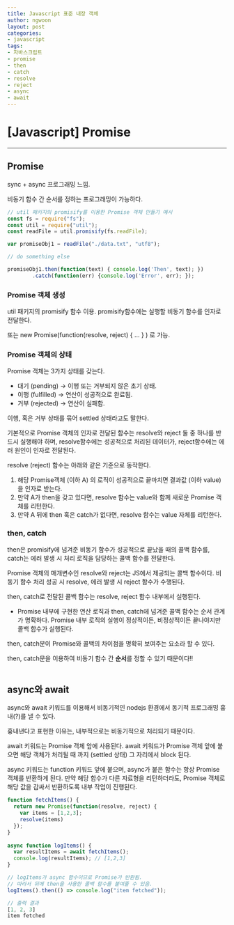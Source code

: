 ```yaml
---
title: Javascript 표준 내장 객체
author: ngwoon
layout: post
categories:
- javascript
tags:
- 자바스크립트
- promise
- then
- catch
- resolve
- reject
- async
- await
---
```


# [Javascript] Promise
- - -

## Promise

sync + async 프로그래밍 느낌.

비동기 함수 간 순서를 정하는 프로그래밍이 가능하다.

```jsx
// util 패키지의 promisify를 이용한 Promise 객체 만들기 예시
const fs = require("fs");
const util = require("util");
const readFile = util.promisify(fs.readFile);

var promiseObj1 = readFile("./data.txt", "utf8");

// do something else

promiseObj1.then(function(text) { console.log('Then', text); })
		.catch(function(err) {console.log('Error', err); });
```

### Promise 객체 생성

util 패키지의 promisify 함수 이용. promisify함수에는 실행할 비동기 함수를 인자로 전달한다.

또는 new Promise(function(resolve, reject) { ... } ) 로 가능.

### Promise 객체의 상태

Promise 객체는 3가지 상태를 갖는다.

- 대기 (pending) → 이행 또는 거부되지 않은 초기 상태.
- 이행 (fulfilled) → 연산이 성공적으로 완료됨.
- 거부 (rejected) → 연산이 실패함.

이행, 혹은 거부 상태를 묶어 settled 상태라고도 말한다.

기본적으로 Promise 객체의 인자로 전달된 함수는 resolve와 reject 둘 중 하나를 반드시 실행해야 하며, resolve함수에는 성공적으로 처리된 데이터가, reject함수에는 에러 원인이 인자로 전달된다. 

resolve (reject) 함수는 아래와 같은 기준으로 동작한다.

1. 해당 Promise객체 (이하 A) 의 로직이 성공적으로 끝마치면 결과값 (이하 value) 을 인자로 받는다.
2. 만약 A가 then을 갖고 있다면, resolve 함수는 value와 함께 새로운 Promise 객체를 리턴한다.
3. 만약 A 뒤에 then 혹은 catch가 없다면, resolve 함수는 value 자체를 리턴한다.

### then, catch

then은 promisify에 넘겨준 비동기 함수가 성공적으로 끝났을 때의 콜백 함수를, catch는 에러 발생 시 처리 로직을 담당하는 콜백 함수를 전달한다.

Promise 객체의 매개변수인 resolve와 reject는 JS에서 제공되는 콜백 함수이다. 비동기 함수 처리 성공 시 resolve, 에러 발생 시 reject 함수가 수행된다.

then, catch로 전달된 콜백 함수는 resolve, reject 함수 내부에서 실행된다.

- Promise 내부에 구현한 연산 로직과 then, catch에 넘겨준 콜백 함수는 순서 관계가 명확하다. Promise 내부 로직의 실행이 정상적이든, 비정상적이든 끝나야지만 콜백 함수가 실행된다.

then, catch문이 Promise와 콜백의 차이점을 명확히 보여주는 요소라 할 수 있다.

then, catch문을 이용하여 비동기 함수 간 **순서**를 정할 수 있기 때문이다!!
<br/><br/>

## async와 await

async와 await 키워드를 이용해서 비동기적인 nodejs 환경에서 동기적 프로그래밍 흉내(?)를 낼 수 있다.

흉내낸다고 표현한 이유는, 내부적으로는 비동기적으로 처리되기 때문이다.

await 키워드는 Promise 객체 앞에 사용된다. await 키워드가 Promise 객체 앞에 붙으면 해당 객체가 처리될 때 까지 (settled 상태) 그 자리에서 block 된다.

async 키워드는 function 키워드 앞에 붙으며, async가 붙은 함수는 항상 Promise 객체를 반환하게 된다. 만약 해당 함수가 다른 자료형을 리턴하더라도, Promise 객체로 해당 값을 감싸서 반환하도록 내부 작업이 진행된다.

```jsx
function fetchItems() {
  return new Promise(function(resolve, reject) {
    var items = [1,2,3];
    resolve(items)
  });
}
  
async function logItems() {
  var resultItems = await fetchItems();
  console.log(resultItems); // [1,2,3]
}

// logItems가 async 함수이므로 Promise가 반환됨.
// 따라서 뒤에 then을 사용한 콜백 함수를 붙여줄 수 있음.
logItems().then(() => console.log("item fetched"));

// 출력 결과
[1, 2, 3]
item fetched
```